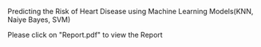 Predicting the Risk of Heart Disease using Machine Learning Models(KNN, Naiye Bayes, SVM)

Please click on "Report.pdf" to view the Report
